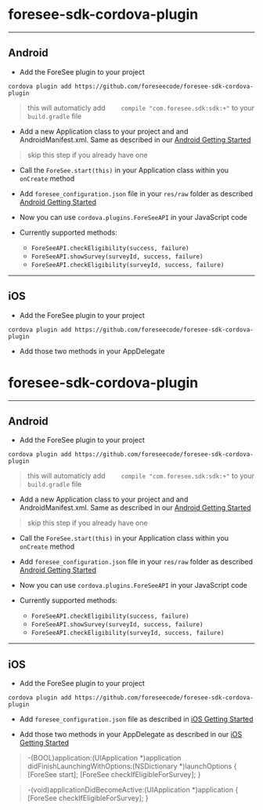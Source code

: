 # foresee-sdk-cordova-plugin

----
## Android

* Add the ForeSee plugin to your project 

`cordova plugin add https://github.com/foreseecode/foresee-sdk-cordova-plugin`

> this will automaticly add `    compile "com.foresee.sdk:sdk:+"` to your `build.gradle` file 

* Add a new Application class to your project and and AndroidManifest.xml. Same as described in our [Android Getting Started](https://developer.foresee.com/docs/tutorial)

> skip this step if you already have one


* Call the `ForeSee.start(this)` in your Application class within you `onCreate` method

* Add `foresee_configuration.json` file in your `res/raw` folder as described [Android Getting Started](https://developer.foresee.com/docs/tutorial)

* Now you can use `cordova.plugins.ForeSeeAPI` in your JavaScript code

* Currently supported methods:
   * `ForeSeeAPI.checkEligibility(success, failure)`
   * `ForeSeeAPI.showSurvey(surveyId, success, failure)`
   * `ForeSeeAPI.checkEligibility(surveyId, success, failure)`
   
----
## iOS

* Add the ForeSee plugin to your project 

`cordova plugin add https://github.com/foreseecode/foresee-sdk-cordova-plugin`

* Add those two methods in your AppDelegate 

# foresee-sdk-cordova-plugin

----
## Android

* Add the ForeSee plugin to your project 

`cordova plugin add https://github.com/foreseecode/foresee-sdk-cordova-plugin`

> this will automaticly add `    compile "com.foresee.sdk:sdk:+"` to your `build.gradle` file 

* Add a new Application class to your project and and AndroidManifest.xml. Same as described in our [Android Getting Started](https://developer.foresee.com/docs/tutorial)

> skip this step if you already have one


* Call the `ForeSee.start(this)` in your Application class within you `onCreate` method

* Add `foresee_configuration.json` file in your `res/raw` folder as described [Android Getting Started](https://developer.foresee.com/docs/tutorial)

* Now you can use `cordova.plugins.ForeSeeAPI` in your JavaScript code

* Currently supported methods:
   * `ForeSeeAPI.checkEligibility(success, failure)`
   * `ForeSeeAPI.showSurvey(surveyId, success, failure)`
   * `ForeSeeAPI.checkEligibility(surveyId, success, failure)`
   
----
## iOS

* Add the ForeSee plugin to your project 

`cordova plugin add https://github.com/foreseecode/foresee-sdk-cordova-plugin`

* Add `foresee_configuration.json` file as described in [iOS Getting Started](https://developer.foresee.com/docs/getting-started)

* Add those two methods in your AppDelegate as described in our [iOS Getting Started](https://developer.foresee.com/docs/getting-started)

> -(BOOL)application:(UIApplication *)application 
    didFinishLaunchingWithOptions:(NSDictionary *)launchOptions {
        [ForeSee start];
        [ForeSee checkIfEligibleForSurvey];
}

> -(void)applicationDidBecomeActive:(UIApplication *)application 
{
  [ForeSee checkIfEligibleForSurvey];
}
